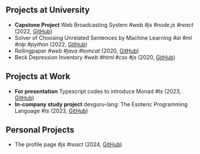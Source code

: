## Projects at University

-   **Capstone Project** Web Broadcasting System _#web_ _#js_ _#node.js_ _#react_ (2022, [GitHub](https://github.com/Quirax/webs))
-   Solver of Choosing Unrelated Sentences by Machine Learning _#ai_ _#ml_ _#nlp_ _#python_ (2022, [GitHub](https://github.com/Quirax/Unrelated_Sentences))
-   Rollingpaper _#web_ _#java_ _#tomcat_ (2020, [GitHub](https://github.com/Quirax/2020WSP_Rollingpaper))
-   Beck Depression Inventory _#web_ _#html_ _#css_ _#js_ (2020, [GitHub](https://github.com/Quirax/2020AWP_BDI))

## Projects at Work

-   **For presentation** Typescript codes to introduce Monad _#ts_ (2023, [GitHub](https://github.com/Quirax/seminar-monad))
-   **In-company study project** devguru-lang: The Esoteric Programming Language _#ts_ (2023, [GitHub](https://github.com/Quirax/devguru-lang))

## Personal Projects

-   The profile page _#js_ _#react_ (2024, [GitHub](https://github.com/Quirax/quirax.github.io))
